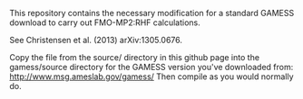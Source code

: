 This repository contains the necessary modification for a standard GAMESS download to carry out FMO-MP2:RHF calculations. 

See Christensen et al. (2013) arXiv:1305.0676.

Copy the file from the source/ directory in this github page into the gamess/source directory for the GAMESS version you've downloaded from: http://www.msg.ameslab.gov/gamess/ Then compile as you would normally do.
